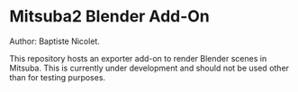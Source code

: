 Mitsuba2 Blender Add-On
=======================

Author: Baptiste Nicolet.

This repository hosts an exporter add-on to render Blender scenes in Mitsuba. This is currently under development and should not be used other than for testing purposes.

